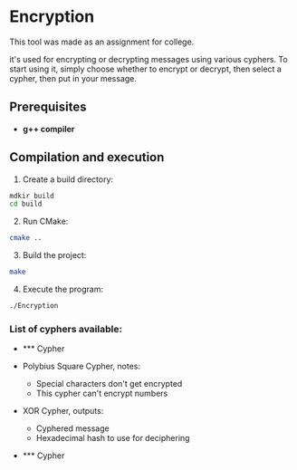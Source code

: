 # Encryption
This tool was made as an assignment for college.

it's used for encrypting or decrypting messages using various cyphers.
To start using it,
simply choose whether to encrypt or decrypt,
then select a cypher, then put in your message.

## Prerequisites
- **g++ compiler**

## Compilation and execution
1. Create a build directory:
```Bash
mdkir build
cd build
```
2. Run CMake:
```Bash
cmake ..
```
3. Build the project:
```Bash
make
```
4. Execute the program:
```Bash
./Encryption
```

### List of cyphers available:
+ *** Cypher


+ Polybius Square Cypher, notes:
  + Special characters don't get encrypted
  + This cypher can't encrypt numbers


+ XOR Cypher, outputs:
  + Cyphered message
  + Hexadecimal hash to use for deciphering


+ *** Cypher
